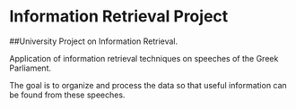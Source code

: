 # Information Retrieval Project 
##University Project on Information Retrieval.

Application of information retrieval techniques on speeches of the Greek Parliament. 

The goal is to organize and process the data so that useful information can be found from these speeches.


